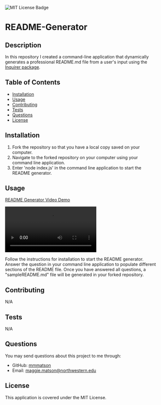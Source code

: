 ![MIT License Badge](https://img.shields.io/badge/license-MIT-blue)

  # README-Generator

  ## Description
  In this repository I created a command-line application that dynamically generates a professional README.md file from a user's input using the [Inquirer package](https://www.npmjs.com/package/inquirer/v/8.2.4).

  ## Table of Contents
  - [Installation](#installation)
  - [Usage](#usage)
  - [Contributing](#contributing)
  - [Tests](#tests)
  - [Questions](#questions)
  - [License](#license)

  ## Installation
  1. Fork the repository so that you have a local copy saved on your computer.
  2. Navigate to the forked repository on your computer using your command line application.
  3. Enter 'node index.js' in the command line application to start the README generator.

  ## Usage
  [README Generator Video Demo](https://drive.google.com/file/d/1_TeDiH18gSp9X_pF3R9aYN_vTr_KVspD/view)

  ![README-generator video demo](assets/videos/demo-readme-generator.webm)

  Follow the instructions for installation to start the README generator. Answer the question in your command line application to populate different sections of the README file. Once you have answered all questions, a "sampleREADME.md" file will be generated in your forked repository.

  ## Contributing
  N/A

  ## Tests
  N/A

  ## Questions
  You may send questions about this project to me through:
  - GitHub: [mmmatson](https://github.com/mmmatson)
  - Email: maggie.matson@northwestern.edu

  ## License
  This application is covered under the MIT License.